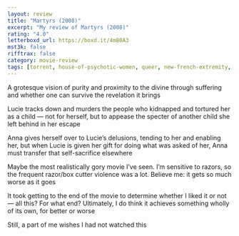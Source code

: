 ```yaml
---
layout: review
title: "Martyrs (2008)"
excerpt: "My review of Martyrs (2008)"
rating: "4.0"
letterboxd_url: https://boxd.it/4mB0A3
mst3k: false
rifftrax: false
category: movie-review
tags: [torrent, house-of-psychotic-women, queer, new-french-extremity, torture-porn, home-invasion]
---
```


A grotesque vision of purity and proximity to the divine through suffering and whether one can survive the revelation it brings

Lucie tracks down and murders the people who kidnapped and tortured her as a child — not for herself, but to appease the specter of another child she left behind in her escape

Anna gives herself over to Lucie’s delusions, tending to her and enabling her, but when Lucie is given her gift for doing what was asked of her, Anna must transfer that self-sacrifice elsewhere

Maybe the most realistically gory movie I’ve seen. I’m sensitive to razors, so the frequent razor/box cutter violence was a lot. Believe me: it gets so much worse as it goes

It took getting to the end of the movie to determine whether I liked it or not — all this? For what end? Ultimately, I do think it achieves something wholly of its own, for better or worse

Still, a part of me wishes I had not watched this
